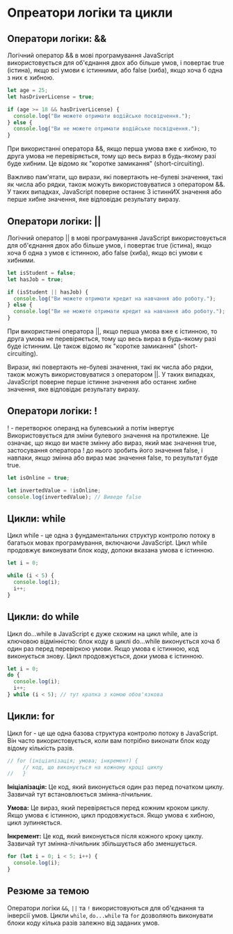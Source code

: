 # Опреатори логіки та цикли

## Оператори логіки: &&

Логічний оператор && в мові програмування JavaScript використовується для об'єднання двох або більше умов, і повертає true (істина), якщо всі умови є істинними, або false (хиба), якщо хоча б одна з них є хибною.

```javascript
let age = 25;
let hasDriverLicense = true;

if (age >= 18 && hasDriverLicense) {
  console.log("Ви можете отримати водійське посвідчення.");
} else {
  console.log("Ви не можете отримати водійське посвідчення.");
}
```

При використанні оператора &&, якщо перша умова вже є хибною, то друга умова не перевіряється, тому що весь вираз в будь-якому разі буде хибним. Це відомо як "коротке замикання" (short-circuiting).

Важливо пам'ятати, що вирази, які повертають не-булеві значення, такі як числа або рядки, також можуть використовуватися з оператором &&. У таких випадках, JavaScript поверне останнє З істиннИХ значення або перше хибне значення, яке відповідає результату виразу.

## Оператори логіки: ||

Логічний оператор || в мові програмування JavaScript використовується для об'єднання двох або більше умов, і повертає true (істина), якщо хоча б одна з умов є істинною, або false (хиба), якщо всі умови є хибними.

```javascript
let isStudent = false;
let hasJob = true;

if (isStudent || hasJob) {
  console.log("Ви можете отримати кредит на навчання або роботу.");
} else {
  console.log("Ви не можете отримати кредит на навчання або роботу.");
}
```

При використанні оператора ||, якщо перша умова вже є істинною, то друга умова не перевіряється, тому що весь вираз в будь-якому разі буде істинним. Це також відомо як "коротке замикання" (short-circuiting).

Вирази, які повертають не-булеві значення, такі як числа або рядки, також можуть використовуватися з оператором ||. У таких випадках, JavaScript поверне перше істинне значення або останнє хибне значення, яке відповідає результату виразу.

## Оператори логіки: !

! - перетворює операнд на булевський а потім інвертує
Використовується для зміни булевого значення на протилежне. Це означає, що якщо ви маєте змінну або вираз, який має значення true, застосування оператора ! до нього зробить його значення false, і навпаки, якщо змінна або вираз має значення false, то результат буде true.

```javascript
let isOnline = true;

let invertedValue = !isOnline;
console.log(invertedValue); // Виведе false
```

## Цикли: while

Цикл while - це одна з фундаментальних структур контролю потоку в багатьох мовах програмування, включаючи JavaScript. Цикл while продовжує виконувати блок коду, допоки вказана умова є істинною.

```javascript
let i = 0;

while (i < 5) {
  console.log(i);
  i++;
}
```

## Цикли: do while

Цикл do...while в JavaScript є дуже схожим на цикл while, але із ключовою відмінністю: блок коду в циклі do...while виконується хоча б один раз перед перевіркою умови. Якщо умова є істинною, код виконується знову. Цикл продовжується, доки умова є істинною.

```javascript
let i = 0;
do {
  console.log(i);
  i++;
} while (i < 5); // тут крапка з комою обов'язкова
```

## Цикли: for

Цикл for - це ще одна базова структура контролю потоку в JavaScript. Він часто використовується, коли вам потрібно виконати блок коду відому кількість разів.

```javascript
// for (ініціалізація; умова; інкремент) {
     // код, що виконується на кожному кроці циклу
//   }
```

**Ініціалізація:** Це код, який виконується один раз перед початком циклу. Зазвичай тут встановлюється змінна-лічильник.

**Умова:** Це вираз, який перевіряється перед кожним кроком циклу. Якщо умова є істинною, цикл продовжується. Якщо умова є хибною, цикл зупиняється.

**Інкремент:** Це код, який виконується після кожного кроку циклу. Зазвичай тут змінна-лічильник збільшується або зменшується.

```javascript
for (let i = 0; i < 5; i++) {
  console.log(i);
}
```

## Резюме за темою
Оператори логіки `&&`, `||` та `!` використовуються для об'єднання та інверсії умов. Цикли `while`, `do...while` та `for` дозволяють виконувати блоки коду кілька разів залежно від заданих умов.